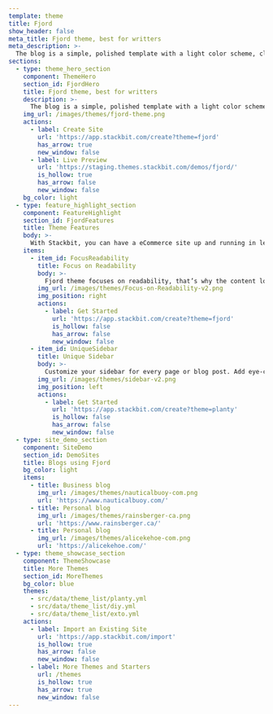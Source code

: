 ```yaml
---
template: theme
title: Fjord
show_header: false
meta_title: Fjord theme, best for writters
meta_description: >-
  The blog is a simple, polished template with a light color scheme, clean typography.
sections:
  - type: theme_hero_section
    component: ThemeHero
    section_id: FjordHero
    title: Fjord theme, best for writters
    description: >-
      The blog is a simple, polished template with a light color scheme, clean typography, and unique sidebar. It’s best suited for personal or small business blogs.
    img_url: /images/themes/fjord-theme.png
    actions:
      - label: Create Site
        url: 'https://app.stackbit.com/create?theme=fjord'
        has_arrow: true
        new_window: false
      - label: Live Preview
        url: 'https://staging.themes.stackbit.com/demos/fjord/'
        is_hollow: true
        has_arrow: false
        new_window: false
    bg_color: light
  - type: feature_highlight_section
    component: FeatureHighlight
    section_id: FjordFeatures
    title: Theme Features
    body: >-
      With Stackbit, you can have a eCommerce site up and running in less when 60 sec.
    items:
      - item_id: FocusReadability
        title: Focus on Readability
        body: >-
          Fjord theme focuses on readability, that’s why the content looks crisp and easy on the eyes. Is a clean and polished theme with a beautiful typography, light color scheme, and sidebar images. It’s created to enhance your content and provide an memorable experience for your blog readers.
        img_url: /images/themes/Focus-on-Readability-v2.png
        img_position: right
        actions:
          - label: Get Started
            url: 'https://app.stackbit.com/create?theme=fjord'
            is_hollow: false
            has_arrow: false
            new_window: false
      - item_id: UniqueSidebar
        title: Unique Sidebar
        body: >-
          Customize your sidebar for every page or blog post. Add eye-catching images to engage your readers.
        img_url: /images/themes/sidebar-v2.png
        img_position: left
        actions:
          - label: Get Started
            url: 'https://app.stackbit.com/create?theme=planty'
            is_hollow: false
            has_arrow: false
            new_window: false
  - type: site_demo_section
    component: SiteDemo
    section_id: DemoSites
    title: Blogs using Fjord
    bg_color: light
    items:
      - title: Business blog
        img_url: /images/themes/nauticalbuoy-com.png
        url: 'https://www.nauticalbuoy.com/'
      - title: Personal blog
        img_url: /images/themes/rainsberger-ca.png
        url: 'https://www.rainsberger.ca/'
      - title: Personal blog
        img_url: /images/themes/alicekehoe-com.png
        url: 'https://alicekehoe.com/'
  - type: theme_showcase_section
    component: ThemeShowcase
    title: More Themes
    section_id: MoreThemes
    bg_color: blue
    themes:
      - src/data/theme_list/planty.yml
      - src/data/theme_list/diy.yml
      - src/data/theme_list/exto.yml
    actions:
      - label: Import an Existing Site
        url: 'https://app.stackbit.com/import'
        is_hollow: true
        has_arrow: false
        new_window: false
      - label: More Themes and Starters
        url: /themes
        is_hollow: true
        has_arrow: true
        new_window: false
---
```

